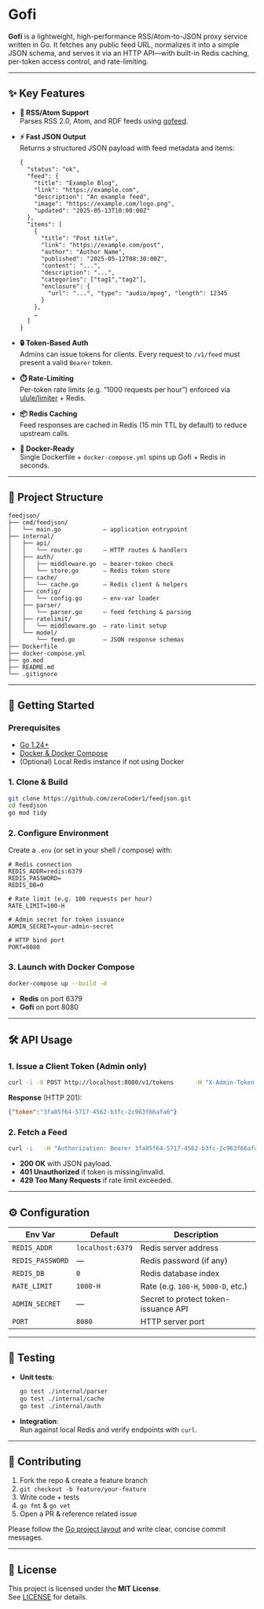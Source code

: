 # Gofi

**Gofi** is a lightweight, high-performance RSS/Atom-to-JSON proxy service written in Go. It fetches any public feed URL, normalizes it into a simple JSON schema, and serves it via an HTTP API—with built-in Redis caching, per-token access control, and rate-limiting.

---

## ✨ Key Features

- **🔗 RSS/Atom Support**  
  Parses RSS 2.0, Atom, and RDF feeds using [gofeed](https://github.com/mmcdole/gofeed).

- **⚡ Fast JSON Output**  
  Returns a structured JSON payload with feed metadata and items:
  ```jsonc
  {
    "status": "ok",
    "feed": {
      "title": "Example Blog",
      "link": "https://example.com",
      "description": "An example feed",
      "image": "https://example.com/logo.png",
      "updated": "2025-05-13T10:00:00Z"
    },
    "items": [
      {
        "title": "Post title",
        "link": "https://example.com/post",
        "author": "Author Name",
        "published": "2025-05-12T08:30:00Z",
        "content": "...",
        "description": "...",
        "categories": ["tag1","tag2"],
        "enclosure": {
          "url": "...", "type": "audio/mpeg", "length": 12345
        }
      },
      …
    ]
  }
  ```

- **🔒 Token-Based Auth**  
  Admins can issue tokens for clients. Every request to `/v1/feed` must present a valid `Bearer` token.

- **⏱️ Rate-Limiting**  
  Per-token rate limits (e.g. “1000 requests per hour”) enforced via [ulule/limiter](https://github.com/ulule/limiter) + Redis.

- **📦 Redis Caching**  
  Feed responses are cached in Redis (15 min TTL by default) to reduce upstream calls.

- **🐳 Docker-Ready**  
  Single Dockerfile + `docker-compose.yml` spins up Gofi + Redis in seconds.

---

## 📂 Project Structure

```
feedjson/
├── cmd/feedjson/
│   └── main.go            — application entrypoint
├── internal/
│   ├── api/
│   │   └── router.go      — HTTP routes & handlers
│   ├── auth/
│   │   ├── middleware.go  — bearer-token check
│   │   └── store.go       — Redis token store
│   ├── cache/
│   │   └── cache.go       — Redis client & helpers
│   ├── config/
│   │   └── config.go      — env-var loader
│   ├── parser/
│   │   └── parser.go      — feed fetching & parsing
│   ├── ratelimit/
│   │   └── middleware.go  — rate-limit setup
│   └── model/
│       └── feed.go        — JSON response schemas
├── Dockerfile
├── docker-compose.yml
├── go.mod
├── README.md
└── .gitignore
```

---

## 🚀 Getting Started

### Prerequisites

- [Go 1.24+](https://golang.org/dl/)  
- [Docker & Docker Compose](https://docs.docker.com/get-started/)  
- (Optional) Local Redis instance if not using Docker

### 1. Clone & Build

```bash
git clone https://github.com/zeroCoder1/feedjson.git
cd feedjson
go mod tidy
```

### 2. Configure Environment

Create a `.env` (or set in your shell / compose) with:

```dotenv
# Redis connection
REDIS_ADDR=redis:6379
REDIS_PASSWORD=
REDIS_DB=0

# Rate limit (e.g. 100 requests per hour)
RATE_LIMIT=100-H

# Admin secret for token issuance
ADMIN_SECRET=your-admin-secret

# HTTP bind port
PORT=8080
```

### 3. Launch with Docker Compose

```bash
docker-compose up --build -d
```

- **Redis** on port 6379  
- **Gofi** on port 8080

---

## 🛠 API Usage

### 1. Issue a Client Token (Admin only)

```bash
curl -i -X POST http://localhost:8080/v1/tokens      -H "X-Admin-Token: your-admin-secret"
```

**Response** (HTTP 201):

```json
{"token":"3fa85f64-5717-4562-b3fc-2c963f66afa6"}
```

### 2. Fetch a Feed

```bash
curl -i   -H "Authorization: Bearer 3fa85f64-5717-4562-b3fc-2c963f66afa6"   "http://localhost:8080/v1/feed?rss_url=https://blog.golang.org/feed.atom&count=5"
```

- **200 OK** with JSON payload.  
- **401 Unauthorized** if token is missing/invalid.  
- **429 Too Many Requests** if rate limit exceeded.

---

## ⚙️ Configuration

| Env Var         | Default   | Description                             |
|-----------------|-----------|-----------------------------------------|
| `REDIS_ADDR`    | `localhost:6379` | Redis server address           |
| `REDIS_PASSWORD`| ―         | Redis password (if any)                 |
| `REDIS_DB`      | `0`       | Redis database index                    |
| `RATE_LIMIT`    | `1000-H`  | Rate (e.g. `100-H`, `5000-D`, etc.)     |
| `ADMIN_SECRET`  | ―         | Secret to protect token-issuance API    |
| `PORT`          | `8080`    | HTTP server port                        |

---

## 🧪 Testing

- **Unit tests**:  
  ```bash
  go test ./internal/parser
  go test ./internal/cache
  go test ./internal/auth
  ```

- **Integration**:  
  Run against local Redis and verify endpoints with `curl`.

---

## 🤝 Contributing

1. Fork the repo & create a feature branch  
2. `git checkout -b feature/your-feature`  
3. Write code + tests  
4. `go fmt` & `go vet`  
5. Open a PR & reference related issue  

Please follow the [Go project layout](https://github.com/golang-standards/project-layout) and write clear, concise commit messages.

---

## 📜 License

This project is licensed under the **MIT License**.  
See [LICENSE](LICENSE) for details.
